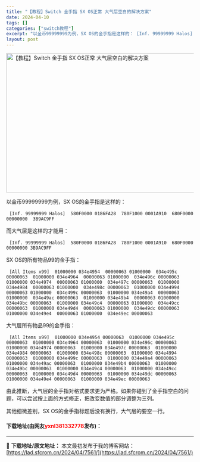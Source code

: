```yaml
---
title: "【教程】Switch 金手指 SX OS正常 大气层空白的解决方案"
date: 2024-04-10
tags: []
categories: ["switch教程"]
excerpt: "以金币99999999为例，SX OS的金手指是这样的： [Inf. 99999999 Halos] 580F0000 0186FA28 780F1000 0001A910 680F0000 00000000 3B9AC9FF 而大气层是这样的才能用： [Inf. 99999999 Halos] 5&hellip;"
layout: post
---
```


 <p><img src="https://lad.sfcrom.cn/wp-content/uploads/2024/04/20240410_66162dae5acd7.webp" style="width: 600px; height: 374px;" alt="【教程】Switch 金手指 SX OS正常 大气层空白的解决方案" /></p> <p>以金币99999999为例，SX OS的金手指是这样的：</p> <pre> <code>[Inf. 99999999 Halos]  580F0000 0186FA28  780F1000 0001A910  680F0000 00000000  3B9AC9FF</code></pre> <p>而大气层是这样的才能用：</p> <pre> <code>[Inf. 99999999 Halos]  580F0000 0186FA28  780F1000 0001A910  680F0000 00000000 3B9AC9FF</code></pre> <p>SX OS的所有物品99的金手指：</p> <pre> <code>[All Items x99]  01000000 034e4954  00000063 01000000  034e495c 00000063  01000000 034e4964  00000063 01000000  034e496c 00000063  01000000 034e4974  00000063 01000000  034e497c 00000063  01000000 034e4984  00000063 01000000  034e498c 00000063  01000000 034e4994  00000063 01000000  034e499c 00000063  01000000 034e49a4  00000063 01000000  034e49ac 00000063  01000000 034e49b4  00000063 01000000  034e49bc 00000063  01000000 034e49c4  00000063 01000000  034e49cc 00000063  01000000 034e49d4  00000063 01000000  034e49dc 00000063  01000000 034e49e4  00000063 01000000  034e49ec 00000063</code></pre> <p>大气层所有物品99的金手指：</p> <pre> <code>[All Items x99]  01000000 034e4954 00000063  01000000 034e495c 00000063  01000000 034e4964 00000063  01000000 034e496c 00000063  01000000 034e4974 00000063  01000000 034e497c 00000063  01000000 034e4984 00000063  01000000 034e498c 00000063  01000000 034e4994 00000063  01000000 034e499c 00000063  01000000 034e49a4 00000063  01000000 034e49ac 00000063  01000000 034e49b4 00000063  01000000 034e49bc 00000063  01000000 034e49c4 00000063  01000000 034e49cc 00000063  01000000 034e49d4 00000063  01000000 034e49dc 00000063  01000000 034e49e4 00000063  01000000 034e49ec 00000063</code></pre> <p>由此推断，大气层的金手指对格式要求更为严格。如果你碰到了金手指空白的问题，可以尝试按上面的方式修正，把改变数值的部分调整为三列。</p> <p>其他细微差别，SX OS的金手指标题后没有换行，大气层的要空一行。</p> <p><h4>下载地址(由网友<font color="red">yxnl381332778</font>发布)：</h4></p> 

---
📖 **下载地址/原文地址：** 本文最初发布于我的博客网站：[https://lad.sfcrom.cn/2024/04/7561/](https://lad.sfcrom.cn/2024/04/7561/)
